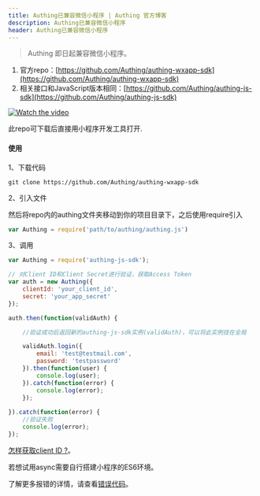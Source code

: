 ```yaml
---
title: Authing已兼容微信小程序 | Authing 官方博客
description: Authing已兼容微信小程序
header: Authing已兼容微信小程序
---
```


> Authing 即日起兼容微信小程序。

<!-- more -->

1. 官方repo：[https://github.com/Authing/authing-wxapp-sdk](https://github.com/Authing/authing-wxapp-sdk)
2. 相关接口和JavaScript版本相同：[https://github.com/Authing/authing-js-sdk](https://github.com/Authing/authing-js-sdk)

[![Watch the video](https://usercontents.authing.cn/20180528-184211@2x.png)](https://usercontents.authing.cn/wxapp-sdk-demo.mp4)

此repo可下载后直接用小程序开发工具打开.

#### 使用

1、下载代码

``` shell
git clone https://github.com/Authing/authing-wxapp-sdk
```

2、引入文件

然后将repo内的authing文件夹移动到你的项目目录下，之后使用require引入

```javascript
var Authing = require('path/to/authing/authing.js')
```

3、调用

``` javascript
var Authing = require('authing-js-sdk');

// 对Client ID和Client Secret进行验证，获取Access Token
var auth = new Authing({
	clientId: 'your_client_id',
	secret: 'your_app_secret'
});

auth.then(function(validAuth) {

	//验证成功后返回新的authing-js-sdk实例(validAuth)，可以将此实例挂在全局

	validAuth.login({
		email: 'test@testmail.com',
		password: 'testpassword'
	}).then(function(user) {
		console.log(user);	
	}).catch(function(error) {
		console.log(error);	
	});
	
}).catch(function(error) {
	//验证失败
	console.log(error);
});

```

[怎样获取client ID ?](https://docs.authing.cn/#/quick_start/howto)。

若想试用async需要自行搭建小程序的ES6环境。

了解更多报错的详情，请查看[错误代码](https://docs.authing.cn/#/quick_start/error_code)。